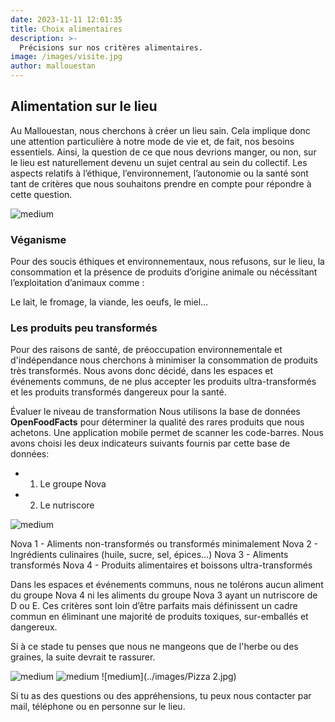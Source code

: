 ```yaml
---
date: 2023-11-11 12:01:35
title: Choix alimentaires
description: >-
  Précisions sur nos critères alimentaires. 
image: /images/visite.jpg
author: mallouestan
---
```

## Alimentation sur le lieu
Au Mallouestan, nous cherchons à créer un lieu sain. Cela implique donc une attention particulière à notre mode de vie et, de fait, nos besoins essentiels. Ainsi, la question de ce que nous devrions manger, ou non, sur le lieu est naturellement devenu un sujet central au sein du collectif. Les aspects relatifs à l’éthique, l’environnement, l’autonomie ou la santé sont tant de critères que nous souhaitons prendre en compte pour répondre à cette question.

![medium](../images/Tarte.jpg)

### Véganisme
Pour des soucis éthiques et environnementaux, nous refusons, sur le lieu, la consommation et la présence de produits d’origine animale ou nécéssitant l’exploitation d’animaux comme :

Le lait, le fromage, la viande, les oeufs, le miel…


### Les produits peu transformés 
Pour des raisons de santé, de préoccupation environnementale et d'indépendance nous cherchons à minimiser la consommation de produits très transformés. Nous avons donc décidé, dans les espaces et événements communs, de ne plus accepter les produits ultra-transformés et les produits transformés dangereux pour la santé. 


Évaluer le niveau de transformation
Nous utilisons la base de données **OpenFoodFacts** pour déterminer la qualité des rares produits que nous achetons. Une application mobile permet de scanner les code-barres. Nous avons choisi les deux indicateurs suivants fournis par cette base de données:

- 1. Le groupe Nova 

- 2. Le nutriscore

![medium](../images/NOVA.png)

Nova 1 - Aliments non-transformés ou transformés minimalement
Nova 2 - Ingrédients culinaires (huile, sucre, sel, épices…)
Nova 3 - Aliments transformés
Nova 4 - Produits alimentaires et boissons ultra-transformés

Dans les espaces et événements communs, nous ne tolérons aucun aliment du groupe Nova 4 ni les aliments du groupe Nova 3 ayant un nutriscore de D ou E. 
Ces critères sont loin d’être parfaits mais définissent un cadre commun en éliminant une majorité de produits toxiques, sur-emballés et dangereux.

Si à ce stade tu penses que nous ne mangeons que de l'herbe ou des graines, la suite devrait te rassurer.

![medium](../images/Burger.jpg) 
![medium](../images/paintomate.jpg) 
![medium](../images/Pizza 2.jpg)



Si tu as des questions ou des appréhensions, tu peux nous contacter par mail, téléphone ou en personne sur le lieu.
